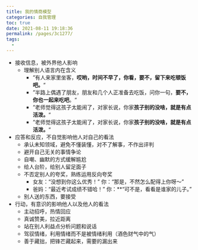 ```yaml
---
title: 我的情商模型
categories: 自我管理
toc: true
date: 2021-08-11 19:18:36
permalink: /pages/3c1277/
tags: 
  - 
---
```






- 接收信息，被外界他人影响
  - 理解别人语言内在含义
    - ”有人来家里坐客，**哎哟，时间不早了，你看，要不，留下来吃顿饭吧。**“
    - ”半路上偶遇了朋友，朋友和几个人正准备去吃饭，问你一句，**要不，你也一起来吃吧**。“
    - ”老师觉得这孩子太能闹了，对家长说，你家**孩子别的没啥，就是有点活泼。**“
    - ”老师觉得这孩子太能闹了，对家长说，你家**孩子别的没啥，就是有点活泼。**“
- 应答和反应，不自觉影响他人对自己的看法
  - 承认未知领域，避免不懂装懂，对不了解事，不作出评判
  - 避开自己无关的事情争论
  - 自嘲、幽默的方式缓解尴尬
  - 给人台阶，给别人留足面子
  - 不否定别人的夸奖，熟练运用反向夸奖
    - 女友：“没想到你这么优秀！” 你：“那是，不然怎么配得上你呀～”
    - 爸妈：“最近考试成绩不错哈！” 你：**“可不是，看看是谁家的儿子。”
  - 别人送的东西，要接受
- 行动，有意识的影响他人以及他人的看法
  - 主动招呼，热情回应
  - 真诚赞美，拉近距离
  - 站在别人利益点分析问题和说话
  - 驾驭情绪，利用情绪而不是被情绪利用（酒色财气中的气）
  - 善于藏拙，把锋芒藏起来，需要的漏出来